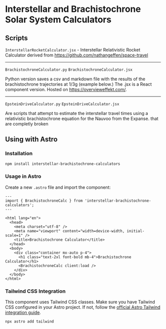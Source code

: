 # Interstellar and Brachistochrone Solar System Calculators

## Scripts

`InterstellarRocketCalculator.jsx` - Interstellar Relativistic Rocket Calculator derived from https://github.com/nathangeffen/space-travel

***

`BrachistochroneCalculator.py`
`BrachistochroneCalculator.jsx`

Python version saves a csv and markdown file with the results of the brachistochrone trajectories at 1/3g (example below.) The .jsx is a React component version. Hosted on https://overvieweffekt.com/.

***

`EpsteinDriveCalculator.py`
`EpsteinDriveCalculator.jsx`

Are scripts that attempt to estimate the interstellar travel times using a relativistic brachistochrone equation for the Nauvoo from the Expanse. that are completly broken

## Using with Astro

### Installation

```bash
npm install interstellar-brachistochrone-calculators
```

### Usage in Astro

Create a new `.astro` file and import the component:

```astro
---
import { BrachistochroneCalc } from 'interstellar-brachistochrone-calculators';
---

<html lang="en">
  <head>
    <meta charset="utf-8" />
    <meta name="viewport" content="width=device-width, initial-scale=1" />
    <title>Brachistochrone Calculator</title>
  </head>
  <body>
    <div class="container mx-auto p-4">
      <h1 class="text-2xl font-bold mb-4">Brachistochrone Calculator</h1>
      <BrachistochroneCalc client:load />
    </div>
  </body>
</html>
```

### Tailwind CSS Integration

This component uses Tailwind CSS classes. Make sure you have Tailwind CSS configured in your Astro project. If not, follow the [official Astro Tailwind integration guide](https://docs.astro.build/en/guides/integrations-guide/tailwind/).

```bash
npx astro add tailwind
```
